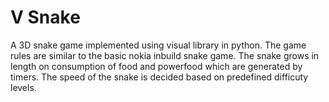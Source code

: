 # V Snake
A 3D snake game implemented using visual library in python. The game rules are similar to the basic nokia inbuild snake game.
The snake grows in length on consumption of food and powerfood which are generated by timers. The speed of the snake is decided based on predefined difficuty levels.
